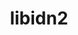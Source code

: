 ---
title: "libidn2"
layout: cache
categories: [package, develop]
meta: {"versions": ["2.3.7"], "compilers": ["apple-clang@=15.0.0", "cce@=15.0.1", "gcc@=10.2.1", "gcc@=11.1.0", "gcc@=11.4.0", "gcc@=7.3.1", "gcc@=7.5.0", "gcc@=9.4.0", "intel@=2021.10.0", "oneapi@=2023.2.0", "oneapi@=2024.0.0"], "oss": ["amzn2", "centos7", "rhel8", "ubuntu18.04", "ubuntu20.04", "ubuntu22.04", "ventura"], "platforms": ["darwin", "linux"], "targets": ["aarch64", "neoverse_n1", "neoverse_v1", "neoverse_v2", "ppc64le", "x86_64_v3", "x86_64_v4", "zen4"], "stacks": ["aws-isc", "aws-isc-aarch64", "aws-pcluster-x86_64_v4", "build_systems", "data-vis-sdk", "developer-tools", "developer-tools-manylinux2014", "e4s", "e4s-cray-rhel", "e4s-neoverse-v2", "e4s-neoverse_v1", "e4s-oneapi", "e4s-power", "e4s-rocm-external", "ml-darwin-aarch64-mps", "ml-linux-x86_64-cpu", "ml-linux-x86_64-cuda", "radiuss", "root"], "num_specs": 31, "num_specs_by_stack": {"ml-darwin-aarch64-mps": 1, "root": 31, "aws-isc-aarch64": 5, "aws-isc": 2, "aws-pcluster-x86_64_v4": 3, "developer-tools-manylinux2014": 2, "e4s-cray-rhel": 1, "build_systems": 2, "radiuss": 2, "developer-tools": 2, "e4s-power": 2, "data-vis-sdk": 2, "e4s-neoverse_v1": 2, "e4s-neoverse-v2": 2, "ml-linux-x86_64-cpu": 2, "e4s": 2, "e4s-rocm-external": 2, "ml-linux-x86_64-cuda": 2, "e4s-oneapi": 2}}
spec_details: [{"hash": "f4j73kt3e5l4bikqgvbyhc23zafrixyv", "compiler": "apple-clang@=15.0.0", "versions": ["2.3.7"], "os": "ventura", "platform": "darwin", "target": "aarch64", "variants": ["build_system=autotools"], "stacks": ["ml-darwin-aarch64-mps", "root"], "size": "-", "tarball": "https://binaries.spack.io/develop/build_cache/darwin-ventura-aarch64/apple-clang-15.0.0/libidn2-2.3.7/darwin-ventura-aarch64-apple-clang-15.0.0-libidn2-2.3.7-f4j73kt3e5l4bikqgvbyhc23zafrixyv.spack"}, {"hash": "uovu4mtpnpg65bsd5m76v5p425tvtbab", "compiler": "gcc@=7.3.1", "versions": ["2.3.7"], "os": "amzn2", "platform": "linux", "target": "aarch64", "variants": ["build_system=autotools"], "stacks": ["root", "aws-isc-aarch64"], "size": "-", "tarball": "https://binaries.spack.io/develop/build_cache/linux-amzn2-aarch64/gcc-7.3.1/libidn2-2.3.7/linux-amzn2-aarch64-gcc-7.3.1-libidn2-2.3.7-uovu4mtpnpg65bsd5m76v5p425tvtbab.spack"}, {"hash": "coigmp5zmcqtktsj3ojxryd5optk4moa", "compiler": "gcc@=7.3.1", "versions": ["2.3.7"], "os": "amzn2", "platform": "linux", "target": "aarch64", "variants": ["build_system=autotools"], "stacks": ["root", "aws-isc-aarch64"], "size": "-", "tarball": "https://binaries.spack.io/develop/build_cache/linux-amzn2-aarch64/gcc-7.3.1/libidn2-2.3.7/linux-amzn2-aarch64-gcc-7.3.1-libidn2-2.3.7-coigmp5zmcqtktsj3ojxryd5optk4moa.spack"}, {"hash": "rszhtgvalyr5eez3jpb7wlulg6xu4y3h", "compiler": "gcc@=7.3.1", "versions": ["2.3.7"], "os": "amzn2", "platform": "linux", "target": "neoverse_n1", "variants": ["build_system=autotools"], "stacks": ["root", "aws-isc-aarch64"], "size": "-", "tarball": "https://binaries.spack.io/develop/build_cache/linux-amzn2-neoverse_n1/gcc-7.3.1/libidn2-2.3.7/linux-amzn2-neoverse_n1-gcc-7.3.1-libidn2-2.3.7-rszhtgvalyr5eez3jpb7wlulg6xu4y3h.spack"}, {"hash": "njo457aj7qloko664oxi6g7zht45rqqe", "compiler": "gcc@=7.3.1", "versions": ["2.3.7"], "os": "amzn2", "platform": "linux", "target": "neoverse_n1", "variants": ["build_system=autotools"], "stacks": ["root", "aws-isc-aarch64"], "size": "-", "tarball": "https://binaries.spack.io/develop/build_cache/linux-amzn2-neoverse_n1/gcc-7.3.1/libidn2-2.3.7/linux-amzn2-neoverse_n1-gcc-7.3.1-libidn2-2.3.7-njo457aj7qloko664oxi6g7zht45rqqe.spack"}, {"hash": "qygym3qnkiskn7e53bj2avo3rnvmd27r", "compiler": "gcc@=7.3.1", "versions": ["2.3.7"], "os": "amzn2", "platform": "linux", "target": "neoverse_n1", "variants": ["build_system=autotools"], "stacks": ["root", "aws-isc-aarch64"], "size": "-", "tarball": "https://binaries.spack.io/develop/build_cache/linux-amzn2-neoverse_n1/gcc-7.3.1/libidn2-2.3.7/linux-amzn2-neoverse_n1-gcc-7.3.1-libidn2-2.3.7-qygym3qnkiskn7e53bj2avo3rnvmd27r.spack"}, {"hash": "565rquvj67x4y2wk7m33ljwjd6ev355x", "compiler": "gcc@=7.3.1", "versions": ["2.3.7"], "os": "amzn2", "platform": "linux", "target": "x86_64_v3", "variants": ["build_system=autotools"], "stacks": ["root", "aws-isc"], "size": "-", "tarball": "https://binaries.spack.io/develop/build_cache/linux-amzn2-x86_64_v3/gcc-7.3.1/libidn2-2.3.7/linux-amzn2-x86_64_v3-gcc-7.3.1-libidn2-2.3.7-565rquvj67x4y2wk7m33ljwjd6ev355x.spack"}, {"hash": "luifx3pemw5kn4anjhcyft7speeao5dm", "compiler": "gcc@=7.3.1", "versions": ["2.3.7"], "os": "amzn2", "platform": "linux", "target": "x86_64_v3", "variants": ["build_system=autotools"], "stacks": ["root", "aws-isc"], "size": "-", "tarball": "https://binaries.spack.io/develop/build_cache/linux-amzn2-x86_64_v3/gcc-7.3.1/libidn2-2.3.7/linux-amzn2-x86_64_v3-gcc-7.3.1-libidn2-2.3.7-luifx3pemw5kn4anjhcyft7speeao5dm.spack"}, {"hash": "ge7af2b45czth6gl6xjb5otpzp6f3z2k", "compiler": "oneapi@=2023.2.0", "versions": ["2.3.7"], "os": "amzn2", "platform": "linux", "target": "x86_64_v3", "variants": ["build_system=autotools"], "stacks": ["aws-pcluster-x86_64_v4", "root"], "size": "-", "tarball": "https://binaries.spack.io/develop/build_cache/linux-amzn2-x86_64_v3/oneapi-2023.2.0/libidn2-2.3.7/linux-amzn2-x86_64_v3-oneapi-2023.2.0-libidn2-2.3.7-ge7af2b45czth6gl6xjb5otpzp6f3z2k.spack"}, {"hash": "qdg3kjvvvly7dnomdjue325qwf7ufge7", "compiler": "oneapi@=2023.2.0", "versions": ["2.3.7"], "os": "amzn2", "platform": "linux", "target": "x86_64_v3", "variants": ["build_system=autotools"], "stacks": ["aws-pcluster-x86_64_v4", "root"], "size": "-", "tarball": "https://binaries.spack.io/develop/build_cache/linux-amzn2-x86_64_v3/oneapi-2023.2.0/libidn2-2.3.7/linux-amzn2-x86_64_v3-oneapi-2023.2.0-libidn2-2.3.7-qdg3kjvvvly7dnomdjue325qwf7ufge7.spack"}, {"hash": "kykbgrjjkxmgtfekeauwahei7lszlzdj", "compiler": "intel@=2021.10.0", "versions": ["2.3.7"], "os": "amzn2", "platform": "linux", "target": "x86_64_v4", "variants": ["build_system=autotools"], "stacks": ["aws-pcluster-x86_64_v4", "root"], "size": "-", "tarball": "https://binaries.spack.io/develop/build_cache/linux-amzn2-x86_64_v4/intel-2021.10.0/libidn2-2.3.7/linux-amzn2-x86_64_v4-intel-2021.10.0-libidn2-2.3.7-kykbgrjjkxmgtfekeauwahei7lszlzdj.spack"}, {"hash": "2lqyv5i5l4eckcnoecmgcmmzfmvtghcg", "compiler": "gcc@=10.2.1", "versions": ["2.3.7"], "os": "centos7", "platform": "linux", "target": "x86_64_v3", "variants": ["build_system=autotools"], "stacks": ["root", "developer-tools-manylinux2014"], "size": "-", "tarball": "https://binaries.spack.io/develop/build_cache/linux-centos7-x86_64_v3/gcc-10.2.1/libidn2-2.3.7/linux-centos7-x86_64_v3-gcc-10.2.1-libidn2-2.3.7-2lqyv5i5l4eckcnoecmgcmmzfmvtghcg.spack"}, {"hash": "syh2ncqyximhh5xt2kbxj2f54nwilpbn", "compiler": "gcc@=10.2.1", "versions": ["2.3.7"], "os": "centos7", "platform": "linux", "target": "x86_64_v3", "variants": ["build_system=autotools"], "stacks": ["root", "developer-tools-manylinux2014"], "size": "-", "tarball": "https://binaries.spack.io/develop/build_cache/linux-centos7-x86_64_v3/gcc-10.2.1/libidn2-2.3.7/linux-centos7-x86_64_v3-gcc-10.2.1-libidn2-2.3.7-syh2ncqyximhh5xt2kbxj2f54nwilpbn.spack"}, {"hash": "5alcjxxtoiozn2kqhqw25tx2j6jogfxk", "compiler": "cce@=15.0.1", "versions": ["2.3.7"], "os": "rhel8", "platform": "linux", "target": "zen4", "variants": ["build_system=autotools"], "stacks": ["root"], "size": "-", "tarball": "https://binaries.spack.io/develop/build_cache/linux-rhel8-zen4/cce-15.0.1/libidn2-2.3.7/linux-rhel8-zen4-cce-15.0.1-libidn2-2.3.7-5alcjxxtoiozn2kqhqw25tx2j6jogfxk.spack"}, {"hash": "nzl4xfk6ne4wksbhjkksbhakadic4sa3", "compiler": "cce@=15.0.1", "versions": ["2.3.7"], "os": "rhel8", "platform": "linux", "target": "zen4", "variants": ["build_system=autotools"], "stacks": ["e4s-cray-rhel", "root"], "size": "-", "tarball": "https://binaries.spack.io/develop/build_cache/linux-rhel8-zen4/cce-15.0.1/libidn2-2.3.7/linux-rhel8-zen4-cce-15.0.1-libidn2-2.3.7-nzl4xfk6ne4wksbhjkksbhakadic4sa3.spack"}, {"hash": "zomyk36tbgg5oowhjv2uit5mphdobjzz", "compiler": "gcc@=7.5.0", "versions": ["2.3.7"], "os": "ubuntu18.04", "platform": "linux", "target": "x86_64_v3", "variants": ["build_system=autotools"], "stacks": ["build_systems", "radiuss", "root", "developer-tools"], "size": "-", "tarball": "https://binaries.spack.io/develop/build_cache/linux-ubuntu18.04-x86_64_v3/gcc-7.5.0/libidn2-2.3.7/linux-ubuntu18.04-x86_64_v3-gcc-7.5.0-libidn2-2.3.7-zomyk36tbgg5oowhjv2uit5mphdobjzz.spack"}, {"hash": "ldywl3smbk5gkik4c65tg4hdgzua7bkr", "compiler": "gcc@=7.5.0", "versions": ["2.3.7"], "os": "ubuntu18.04", "platform": "linux", "target": "x86_64_v3", "variants": ["build_system=autotools"], "stacks": ["build_systems", "radiuss", "root", "developer-tools"], "size": "-", "tarball": "https://binaries.spack.io/develop/build_cache/linux-ubuntu18.04-x86_64_v3/gcc-7.5.0/libidn2-2.3.7/linux-ubuntu18.04-x86_64_v3-gcc-7.5.0-libidn2-2.3.7-ldywl3smbk5gkik4c65tg4hdgzua7bkr.spack"}, {"hash": "yegwso4qbc3vgnifuyhy6kuc5hgh3mix", "compiler": "gcc@=9.4.0", "versions": ["2.3.7"], "os": "ubuntu20.04", "platform": "linux", "target": "ppc64le", "variants": ["build_system=autotools"], "stacks": ["root", "e4s-power"], "size": "-", "tarball": "https://binaries.spack.io/develop/build_cache/linux-ubuntu20.04-ppc64le/gcc-9.4.0/libidn2-2.3.7/linux-ubuntu20.04-ppc64le-gcc-9.4.0-libidn2-2.3.7-yegwso4qbc3vgnifuyhy6kuc5hgh3mix.spack"}, {"hash": "eszwd77huirfxu7rm3hiaaps2wjktnur", "compiler": "gcc@=9.4.0", "versions": ["2.3.7"], "os": "ubuntu20.04", "platform": "linux", "target": "ppc64le", "variants": ["build_system=autotools"], "stacks": ["root", "e4s-power"], "size": "-", "tarball": "https://binaries.spack.io/develop/build_cache/linux-ubuntu20.04-ppc64le/gcc-9.4.0/libidn2-2.3.7/linux-ubuntu20.04-ppc64le-gcc-9.4.0-libidn2-2.3.7-eszwd77huirfxu7rm3hiaaps2wjktnur.spack"}, {"hash": "bnwp4em5a6ehfogsk3ulnbip7n7xvpyj", "compiler": "gcc@=11.1.0", "versions": ["2.3.7"], "os": "ubuntu20.04", "platform": "linux", "target": "x86_64_v3", "variants": ["build_system=autotools"], "stacks": ["data-vis-sdk", "root"], "size": "-", "tarball": "https://binaries.spack.io/develop/build_cache/linux-ubuntu20.04-x86_64_v3/gcc-11.1.0/libidn2-2.3.7/linux-ubuntu20.04-x86_64_v3-gcc-11.1.0-libidn2-2.3.7-bnwp4em5a6ehfogsk3ulnbip7n7xvpyj.spack"}, {"hash": "wlpf5r4wktl4fv632dzjfu7amy3li3jj", "compiler": "gcc@=11.1.0", "versions": ["2.3.7"], "os": "ubuntu20.04", "platform": "linux", "target": "x86_64_v3", "variants": ["build_system=autotools"], "stacks": ["data-vis-sdk", "root"], "size": "-", "tarball": "https://binaries.spack.io/develop/build_cache/linux-ubuntu20.04-x86_64_v3/gcc-11.1.0/libidn2-2.3.7/linux-ubuntu20.04-x86_64_v3-gcc-11.1.0-libidn2-2.3.7-wlpf5r4wktl4fv632dzjfu7amy3li3jj.spack"}, {"hash": "nv72eqiehskqrnw3ebfqmsgr3ikiwk3w", "compiler": "gcc@=11.4.0", "versions": ["2.3.7"], "os": "ubuntu22.04", "platform": "linux", "target": "neoverse_v1", "variants": ["build_system=autotools"], "stacks": ["root", "e4s-neoverse_v1"], "size": "-", "tarball": "https://binaries.spack.io/develop/build_cache/linux-ubuntu22.04-neoverse_v1/gcc-11.4.0/libidn2-2.3.7/linux-ubuntu22.04-neoverse_v1-gcc-11.4.0-libidn2-2.3.7-nv72eqiehskqrnw3ebfqmsgr3ikiwk3w.spack"}, {"hash": "fxjevdjfcc77uofbihsf3swndbf57yfj", "compiler": "gcc@=11.4.0", "versions": ["2.3.7"], "os": "ubuntu22.04", "platform": "linux", "target": "neoverse_v1", "variants": ["build_system=autotools"], "stacks": ["root"], "size": "-", "tarball": "https://binaries.spack.io/develop/build_cache/linux-ubuntu22.04-neoverse_v1/gcc-11.4.0/libidn2-2.3.7/linux-ubuntu22.04-neoverse_v1-gcc-11.4.0-libidn2-2.3.7-fxjevdjfcc77uofbihsf3swndbf57yfj.spack"}, {"hash": "2uuiilix6eoy2egma3532xi5cxqwcmcy", "compiler": "gcc@=11.4.0", "versions": ["2.3.7"], "os": "ubuntu22.04", "platform": "linux", "target": "neoverse_v1", "variants": ["build_system=autotools"], "stacks": ["root", "e4s-neoverse_v1"], "size": "-", "tarball": "https://binaries.spack.io/develop/build_cache/linux-ubuntu22.04-neoverse_v1/gcc-11.4.0/libidn2-2.3.7/linux-ubuntu22.04-neoverse_v1-gcc-11.4.0-libidn2-2.3.7-2uuiilix6eoy2egma3532xi5cxqwcmcy.spack"}, {"hash": "vco3ezb4mesrlcobjqfdzrgnu3tbkrxm", "compiler": "gcc@=11.4.0", "versions": ["2.3.7"], "os": "ubuntu22.04", "platform": "linux", "target": "neoverse_v2", "variants": ["build_system=autotools"], "stacks": ["root"], "size": "-", "tarball": "https://binaries.spack.io/develop/build_cache/linux-ubuntu22.04-neoverse_v2/gcc-11.4.0/libidn2-2.3.7/linux-ubuntu22.04-neoverse_v2-gcc-11.4.0-libidn2-2.3.7-vco3ezb4mesrlcobjqfdzrgnu3tbkrxm.spack"}, {"hash": "3fwptistrfia5nyu4i5brzwqad5gw3dy", "compiler": "gcc@=11.4.0", "versions": ["2.3.7"], "os": "ubuntu22.04", "platform": "linux", "target": "neoverse_v2", "variants": ["build_system=autotools"], "stacks": ["e4s-neoverse-v2", "root"], "size": "-", "tarball": "https://binaries.spack.io/develop/build_cache/linux-ubuntu22.04-neoverse_v2/gcc-11.4.0/libidn2-2.3.7/linux-ubuntu22.04-neoverse_v2-gcc-11.4.0-libidn2-2.3.7-3fwptistrfia5nyu4i5brzwqad5gw3dy.spack"}, {"hash": "c64p7o2gmnhb542pgg66p74h2ja3shrp", "compiler": "gcc@=11.4.0", "versions": ["2.3.7"], "os": "ubuntu22.04", "platform": "linux", "target": "neoverse_v2", "variants": ["build_system=autotools"], "stacks": ["e4s-neoverse-v2", "root"], "size": "-", "tarball": "https://binaries.spack.io/develop/build_cache/linux-ubuntu22.04-neoverse_v2/gcc-11.4.0/libidn2-2.3.7/linux-ubuntu22.04-neoverse_v2-gcc-11.4.0-libidn2-2.3.7-c64p7o2gmnhb542pgg66p74h2ja3shrp.spack"}, {"hash": "drme6yvcqf3mnaeuirfjd223g7uk7h2g", "compiler": "gcc@=11.4.0", "versions": ["2.3.7"], "os": "ubuntu22.04", "platform": "linux", "target": "x86_64_v3", "variants": ["build_system=autotools"], "stacks": ["root", "ml-linux-x86_64-cpu", "e4s", "e4s-rocm-external", "ml-linux-x86_64-cuda"], "size": "-", "tarball": "https://binaries.spack.io/develop/build_cache/linux-ubuntu22.04-x86_64_v3/gcc-11.4.0/libidn2-2.3.7/linux-ubuntu22.04-x86_64_v3-gcc-11.4.0-libidn2-2.3.7-drme6yvcqf3mnaeuirfjd223g7uk7h2g.spack"}, {"hash": "t5vrwzp452azjc2fomjpfcs2e36bkiv2", "compiler": "gcc@=11.4.0", "versions": ["2.3.7"], "os": "ubuntu22.04", "platform": "linux", "target": "x86_64_v3", "variants": ["build_system=autotools"], "stacks": ["root", "ml-linux-x86_64-cpu", "e4s", "e4s-rocm-external", "ml-linux-x86_64-cuda"], "size": "-", "tarball": "https://binaries.spack.io/develop/build_cache/linux-ubuntu22.04-x86_64_v3/gcc-11.4.0/libidn2-2.3.7/linux-ubuntu22.04-x86_64_v3-gcc-11.4.0-libidn2-2.3.7-t5vrwzp452azjc2fomjpfcs2e36bkiv2.spack"}, {"hash": "u3n226fs7wxcaybhv7dsliekxwdgswji", "compiler": "oneapi@=2024.0.0", "versions": ["2.3.7"], "os": "ubuntu22.04", "platform": "linux", "target": "x86_64_v3", "variants": ["build_system=autotools"], "stacks": ["root", "e4s-oneapi"], "size": "-", "tarball": "https://binaries.spack.io/develop/build_cache/linux-ubuntu22.04-x86_64_v3/oneapi-2024.0.0/libidn2-2.3.7/linux-ubuntu22.04-x86_64_v3-oneapi-2024.0.0-libidn2-2.3.7-u3n226fs7wxcaybhv7dsliekxwdgswji.spack"}, {"hash": "qqudkstfpzy536qfd7emrdtfelul4kfu", "compiler": "oneapi@=2024.0.0", "versions": ["2.3.7"], "os": "ubuntu22.04", "platform": "linux", "target": "x86_64_v3", "variants": ["build_system=autotools"], "stacks": ["root", "e4s-oneapi"], "size": "-", "tarball": "https://binaries.spack.io/develop/build_cache/linux-ubuntu22.04-x86_64_v3/oneapi-2024.0.0/libidn2-2.3.7/linux-ubuntu22.04-x86_64_v3-oneapi-2024.0.0-libidn2-2.3.7-qqudkstfpzy536qfd7emrdtfelul4kfu.spack"}]
---